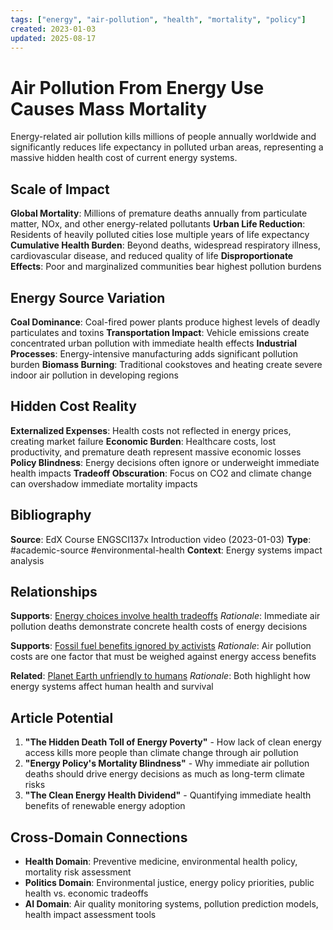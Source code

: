 ```yaml
---
tags: ["energy", "air-pollution", "health", "mortality", "policy"]
created: 2023-01-03
updated: 2025-08-17
---
```


# Air Pollution From Energy Use Causes Mass Mortality

Energy-related air pollution kills millions of people annually worldwide and significantly reduces life expectancy in polluted urban areas, representing a massive hidden health cost of current energy systems.

## Scale of Impact

**Global Mortality**: Millions of premature deaths annually from particulate matter, NOx, and other energy-related pollutants
**Urban Life Reduction**: Residents of heavily polluted cities lose multiple years of life expectancy
**Cumulative Health Burden**: Beyond deaths, widespread respiratory illness, cardiovascular disease, and reduced quality of life
**Disproportionate Effects**: Poor and marginalized communities bear highest pollution burdens

## Energy Source Variation

**Coal Dominance**: Coal-fired power plants produce highest levels of deadly particulates and toxins
**Transportation Impact**: Vehicle emissions create concentrated urban pollution with immediate health effects
**Industrial Processes**: Energy-intensive manufacturing adds significant pollution burden
**Biomass Burning**: Traditional cookstoves and heating create severe indoor air pollution in developing regions

## Hidden Cost Reality

**Externalized Expenses**: Health costs not reflected in energy prices, creating market failure
**Economic Burden**: Healthcare costs, lost productivity, and premature death represent massive economic losses
**Policy Blindness**: Energy decisions often ignore or underweight immediate health impacts
**Tradeoff Obscuration**: Focus on CO2 and climate change can overshadow immediate mortality impacts

## Bibliography

**Source**: EdX Course ENGSCI137x Introduction video (2023-01-03)
**Type**: #academic-source #environmental-health
**Context**: Energy systems impact analysis

## Relationships

**Supports**: [Energy choices involve health tradeoffs](energy-choices-health-tradeoffs.md)
*Rationale*: Immediate air pollution deaths demonstrate concrete health costs of energy decisions

**Supports**: [Fossil fuel benefits ignored by activists](energy-fossil-benefits-ignored.md)
*Rationale*: Air pollution costs are one factor that must be weighed against energy access benefits

**Related**: [Planet Earth unfriendly to humans](energy-earth-hostile-humans.md)
*Rationale*: Both highlight how energy systems affect human health and survival

## Article Potential

1. **"The Hidden Death Toll of Energy Poverty"** - How lack of clean energy access kills more people than climate change through air pollution
2. **"Energy Policy's Mortality Blindness"** - Why immediate air pollution deaths should drive energy decisions as much as long-term climate risks
3. **"The Clean Energy Health Dividend"** - Quantifying immediate health benefits of renewable energy adoption

## Cross-Domain Connections

- **Health Domain**: Preventive medicine, environmental health policy, mortality risk assessment
- **Politics Domain**: Environmental justice, energy policy priorities, public health vs. economic tradeoffs
- **AI Domain**: Air quality monitoring systems, pollution prediction models, health impact assessment tools